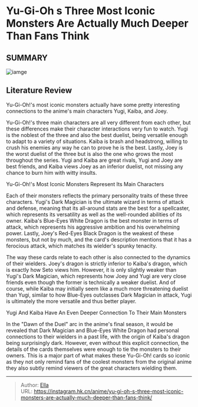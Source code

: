 # Yu-Gi-Oh s Three Most Iconic Monsters Are Actually Much Deeper Than Fans Think


## SUMMARY 

![iamge](https://static1.srcdn.com/wordpress/wp-content/uploads/2023/09/yu-gi-oh-s-most-iconic-monsters.jpg)

## Literature Review

Yu-Gi-Oh!&#39;s most iconic monsters actually have some pretty interesting connections to the anime&#39;s main characters Yugi, Kaiba, and Joey.





Yu-Gi-Oh!&#39;s three main characters are all very different from each other, but these differences make their character interactions very fun to watch. Yugi is the noblest of the three and also the best duelist, being versatile enough to adapt to a variety of situations. Kaiba is brash and headstrong, willing to crush his enemies any way he can to prove he is the best. Lastly, Joey is the worst duelist of the three but is also the one who grows the most throughout the series. Yugi and Kaiba are great rivals, Yugi and Joey are best friends, and Kaiba views Joey as an inferior duelist, not missing any chance to burn him with witty insults.





 Yu-Gi-Oh!&#39;s Most Iconic Monsters Represent Its Main Characters 
          

Each of their monsters reflects the primary personality traits of these three characters. Yugi&#39;s Dark Magician is the ultimate wizard in terms of attack and defense, meaning that its all-around stats are the best for a spellcaster, which represents its versatility as well as the well-rounded abilities of its owner. Kaiba&#39;s Blue-Eyes White Dragon is the best monster in terms of attack, which represents his aggressive ambition and his overwhelming power. Lastly, Joey&#39;s Red-Eyes Black Dragon is the weakest of these monsters, but not by much, and the card&#39;s description mentions that it has a ferocious attack, which matches its wielder&#39;s spunky tenacity.

The way these cards relate to each other is also connected to the dynamics of their wielders. Joey&#39;s dragon is strictly inferior to Kaiba&#39;s dragon, which is exactly how Seto views him. However, it is only slightly weaker than Yugi&#39;s Dark Magician, which represents how Joey and Yugi are very close friends even though the former is technically a weaker duelist. And of course, while Kaiba may initially seem like a much more threatening duelist than Yugi, similar to how Blue-Eyes outclasses Dark Magician in attack, Yugi is ultimately the more versatile and thus better player.






 Yugi And Kaiba Have An Even Deeper Connection To Their Main Monsters 
          

In the &#34;Dawn of the Duel&#34; arc in the anime&#39;s final season, it would be revealed that Dark Magician and Blue-Eyes White Dragon had personal connections to their wielders in a past life, with the origin of Kaiba&#39;s dragon being surprisingly dark. However, even without this explicit connection, the details of the cards themselves were enough to tie the monsters to their owners. This is a major part of what makes these Yu-Gi-Oh! cards so iconic as they not only remind fans of the coolest monsters from the original anime they also subtly remind viewers of the great characters wielding them.



---

> Author: [Ella](https://instagram.hk.cn/)  
> URL: https://instagram.hk.cn/anime/yu-gi-oh-s-three-most-iconic-monsters-are-actually-much-deeper-than-fans-think/  

